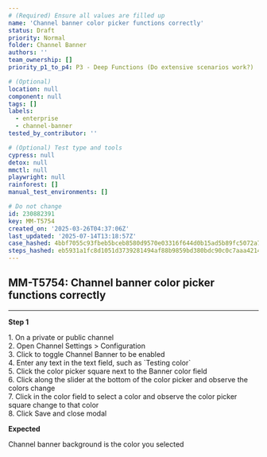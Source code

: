 ```yaml
---
# (Required) Ensure all values are filled up
name: 'Channel banner color picker functions correctly'
status: Draft
priority: Normal
folder: Channel Banner
authors: ''
team_ownership: []
priority_p1_to_p4: P3 - Deep Functions (Do extensive scenarios work?)

# (Optional)
location: null
component: null
tags: []
labels:
  - enterprise
  - channel-banner
tested_by_contributor: ''

# (Optional) Test type and tools
cypress: null
detox: null
mmctl: null
playwright: null
rainforest: []
manual_test_environments: []

# Do not change
id: 230882391
key: MM-T5754
created_on: '2025-03-26T04:37:06Z'
last_updated: '2025-07-14T13:18:57Z'
case_hashed: 4bbf7055c93fbeb5bceb8580d9570e03316f644d0b15ad5b89fc5072a7cdefede2de42aa160089e76d29d3efc1560c8d
steps_hashed: eb5931a1fc8d1051d3739281494af88b9859bd380bdc90c0c7aaa42142dad2bddae57dda4932d110008e5a46f1dd12c4
---
```


<!-- (Auto-generated) Based on frontmatter's "key" and "name" -->

## MM-T5754: Channel banner color picker functions correctly

---

**Step 1**

1\. On a private or public channel\
2\. ​Open Channel Settings > Configuration\
3\. Click to toggle Channel Banner to ​be ​enabled\
4\. ​Enter any text in the text field, such as \`Testing color\`\
5\. Click the color picker square next to the Banner color field\
6\. Click ​along the slider at the bottom of the color picker and observe the colors change\
7\. Click in the color field to select a color and observe the color picker square change to that color\
8\. Click Save and close modal

**Expected**

Channel banner background is the ​color you selected
